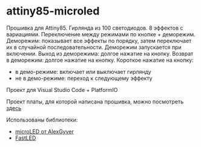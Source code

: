 # attiny85-microled

Прошивка для Attiny85.
Гирлянда из 100 светодиодов. 8 эффектов с вариациями. Переключение между режимами по кнопке + деморежим.
Деморежим: показывает все эффекты по порядку, затем переключает их в случайной последовательности.
Деморежим запускается при включении.
Выход из деморежима: долгое нажатие на кнопку.
Возврат в деморежим: долгое нажатие на кнопку.
Короткое нажатие на кнопку:
* в демо-режиме: включает или выключает гирлянду
* не в демо-режиме: переход к следующему эффекту

Проект для Visual Studio Code + PlatformIO

Проект платы, для которой написана прошивка, можно посмотреть [здесь](https://oshwlab.com/nezumikun/happy-new-year-lights_copy)

Использованы библиотеки:
* [microLED от AlexGyver](https://github.com/GyverLibs/microLED)
* [FastLED](https://github.com/FastLED/FastLED)
